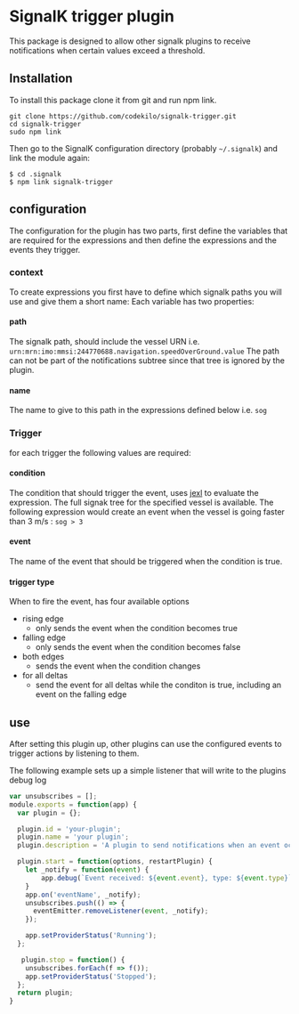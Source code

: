 # SignalK trigger plugin

This package is designed to allow other signalk plugins to receive notifications when certain values exceed a threshold.

## Installation

To install this package clone it from git and run npm link.

```
git clone https://github.com/codekilo/signalk-trigger.git
cd signalk-trigger
sudo npm link
```

Then go to the SignalK configuration directory (probably `~/.signalk`)  and link the module again:

```
$ cd .signalk 
$ npm link signalk-trigger
```

## configuration
The configuration for the plugin has two parts, first define the variables that are required for the expressions and then define the expressions and the events they trigger.

### context
To create expressions you first have to define which signalk paths you will use and give them a short name:
Each variable has two properties:

#### path
The signalk path, should include the vessel URN i.e. `urn:mrn:imo:mmsi:244770688.navigation.speedOverGround.value`
The path can not be part of the notifications subtree since that tree is ignored by the plugin.

#### name
The name to give to this path in the expressions defined below i.e. `sog`

### Trigger
for each trigger the following values are required:

#### condition
The condition that should trigger the event, uses [jexl](https://github.com/TomFrost/jexl) to evaluate the expression. The full signak tree for the specified vessel is available. The following expression would create an event when the vessel is going faster than 3 m/s : `sog > 3`

#### event
The name of the event that should be triggered when the condition is true.

#### trigger type
When to fire the event, has four available options

- rising edge
    + only sends the event when the condition becomes true
- falling edge
    + only sends the event when the condition becomes false
- both edges 
    + sends the event when the condition changes
- for all deltas
    + send the event for all deltas while the conditon is true, including an event on the falling edge

## use
After setting this plugin up, other plugins can use the configured events to trigger actions by listening to them.

The following example sets up a simple listener that will write to the plugins debug log

```js 
var unsubscribes = [];
module.exports = function(app) {
  var plugin = {};

  plugin.id = 'your-plugin';
  plugin.name = 'your plugin';
  plugin.description = 'A plugin to send notifications when an event occurs';

  plugin.start = function(options, restartPlugin) {
    let _notify = function(event) {
        app.debug(`Event received: ${event.event}, type: ${event.type}`);
    }
    app.on('eventName', _notify);
    unsubscribes.push(() => {
      eventEmitter.removeListener(event, _notify);
    });

    app.setProviderStatus('Running');
  };

   plugin.stop = function() {
    unsubscribes.forEach(f => f());
    app.setProviderStatus('Stopped');
  };
  return plugin;
}
```
